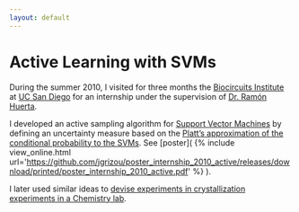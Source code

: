 ```yaml
---
layout: default
---
```


# Active Learning with SVMs

During the summer 2010, I visited for three months the [Biocircuits Institute](http://biocircuits.ucsd.edu/) at [UC San Diego](http://ucsd.edu/) for an internship under the supervision of [Dr. Ramón Huerta](http://biocircuits.ucsd.edu/huerta/).

I developed an active sampling algorithm for [Support Vector Machines](https://en.wikipedia.org/wiki/Support_vector_machine) by defining an uncertainty measure based on the [Platt’s approximation of the conditional probability to the SVMs](http://citeseerx.ist.psu.edu/viewdoc/summary?doi=10.1.1.41.1639&g). See [poster]( {% include view_online.html url='https://github.com/jgrizou/poster_internship_2010_active/releases/download/printed/poster_internship_2010_active.pdf' %} ).


I later used similar ideas to [devise experiments in crystallization experiments in a Chemistry lab](../chemobot#human-vs-robots).
